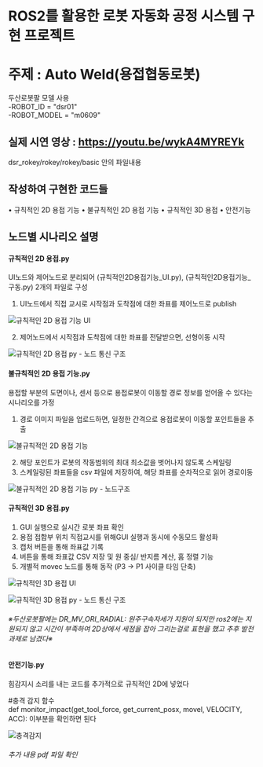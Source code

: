 # ROS2를 활용한 로봇 자동화 공정 시스템 구현 프로젝트


# 주제 : Auto Weld(용접협동로봇)
두산로봇팔 모델 사용<br> 
-ROBOT_ID = "dsr01" <br>
-ROBOT_MODEL = "m0609"

## 실제 시연 영상 : https://youtu.be/wykA4MYREYk

dsr_rokey/rokey/rokey/basic 안의 파일내용

## 작성하여 구현한 코드들
• 규칙적인 2D 용접 기능
• 불규칙적인 2D 용접 기능
• 규칙적인 3D 용접
• 안전기능

## 노드별 시나리오 설명
#### 규칙적인 2D 용접.py
UI노드와 제어노드로 분리되어 (규칙적인2D용접기능_UI.py), (규칙적인2D용접기능_구동.py) 2개의 파일로 구성

1. UI노드에서 직접 교시로 시작점과 도착점에 대한 좌표를 제어노드로 publish

![규칙적인 2D 용접 기능 UI](https://github.com/user-attachments/assets/e469747a-4e20-47d1-b025-00048b228b06)

2. 제어노드에서 시작점과 도착점에 대한 좌표를 전달받으면, 선형이동 시작


![규칙적인 2D 용접 py - 노드 통신 구조](https://github.com/user-attachments/assets/a66a08c7-2903-4365-af4d-7555b3660348)


#### 불규칙적인 2D 용접 기능.py
용접할 부분의 도면이나, 센서 등으로 용접로봇이 이동할 경로 정보를 얻어올 수 있다는 시나리오를 가정
1. 경로 이미지 파일을 업로드하면, 일정한 간격으로 용접로봇이 이동할 포인트들을 추출

![불규칙적인 2D 용접 기능](https://github.com/user-attachments/assets/7cf1485a-9ca2-4930-8a24-a68b1d7a28ff)

2. 해당 포인트가 로봇의 작동범위의 최대 최소값을 벗어나지 않도록 스케일링
3. 스케일링된 좌표들을 csv 파일에 저장하여, 해당 좌표를 순차적으로 읽어 경로이동


![불규칙적인 2D 용접 기능 py - 노드구조](https://github.com/user-attachments/assets/52052adb-73c8-47b4-997b-3c75abac1c29)



#### 규칙적인 3D 용접.py
1. GUI 실행으로 실시간 로봇 좌표 확인
2. 용접 접합부 위치 직접교시를 위해GUI 실행과 동시에 수동모드 활성화
3. 캡처 버튼을 통해 좌표값 기록
4. 버튼을 통해 좌표값 CSV 저장 및 원 중심/ 반지름 계산, 홈 정렬 기능
5. 개별적 movec 노드를 통해 동작 (P3 -> P1 사이클 타임 단축)

![규칙적인 3D 용접 UI](https://github.com/user-attachments/assets/3616910a-82c0-49c0-b7d4-073c56b5a90b)

![규칙적인 3D 용접 py - 노드 통신 구조](https://github.com/user-attachments/assets/81421d74-08e1-4a6a-a9a2-2ec8a4b83d33)

###### ※두산로봇팔에는 DR_MV_ORI_RADIAL: 원주구속자세가 지원이 되지만 ros2에는 지원되지 않고 시간이 부족하여 2D상에서 세점을 잡아 그리는걸로 표현을 했고 추후 발전과제로 남겼다※


#### 안전기능.py
힘감지시 소리를 내는 코드를 추가적으로 규칙적인 2D에 넣었다

  #충격 감지 함수<br>
def monitor_impact(get_tool_force, get_current_posx, movel, VELOCITY, ACC):
이부분을 확인하면 된다

![충격감지](https://github.com/user-attachments/assets/bdf16ad0-dcb3-438e-bfac-0f345daa175d)


###### 추가 내용 pdf 파일 확인

